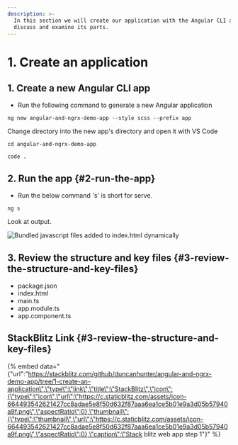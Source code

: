 ```yaml
---
description: >-
  In this section we will create our application with the Angular CLI and
  discuss and examine its parts.
---
```


# 1. Create an application

## 1. Create a new Angular CLI app

* Run the following command to generate a new Angular application

```text
ng new angular-and-ngrx-demo-app --style scss --prefix app
```

Change directory into the new app's directory and open it with VS Code

```text
cd angular-and-ngrx-demo-app
```

```text
code .
```

## 2. Run the app {#2-run-the-app}

* Run the below command 's' is short for serve.

```text
ng s
```

Look at output.

![Bundled javascript files added to index.html dynamically](https://blobscdn.gitbook.com/v0/b/gitbook-28427.appspot.com/o/assets%2F-LBrKUK581lwLgG0REVS%2F-LETpqwXGsQ61JrR23om%2F-LETqbRMR25KLfmGW0PV%2Fimage.png?alt=media&token=f59945fe-414d-479a-8705-9195806666a9)

## 3. Review the structure and key files {#3-review-the-structure-and-key-files}

* package.json
* index.html
* main.ts
* app.module.ts
* app.component.ts

## StackBlitz Link {#3-review-the-structure-and-key-files}

{% embed data="{\"url\":\"https://stackblitz.com/github/duncanhunter/angular-and-ngrx-demo-app/tree/1-create-an-application\",\"type\":\"link\",\"title\":\"StackBlitz\",\"icon\":{\"type\":\"icon\",\"url\":\"https://c.staticblitz.com/assets/icon-664493542621427cc8adae5e8f50d632f87aaa6ea1ce5b01e9a3d05b57940a9f.png\",\"aspectRatio\":0},\"thumbnail\":{\"type\":\"thumbnail\",\"url\":\"https://c.staticblitz.com/assets/icon-664493542621427cc8adae5e8f50d632f87aaa6ea1ce5b01e9a3d05b57940a9f.png\",\"aspectRatio\":0},\"caption\":\"Stack blitz web app step 1\"}" %}

